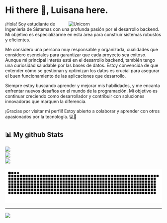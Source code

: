 # Hi there 👋, Luisana here. 

<img align="right" width=300px alt="Unicorn" src="https://c.tenor.com/GN73MKBawZYAAAAi/busy-cute.gif" />

¡Hola! Soy estudiante de Ingeniería de Sistemas con una profunda pasión por el desarrollo backend. Mi objetivo es especializarme en esta área para construir sistemas robustos y eficientes. 

Me considero una persona muy responsable y organizada, cualidades que considero esenciales para garantizar que cada proyecto sea exitoso. Aunque mi principal interés está en el desarrollo backend, también tengo una curiosidad saludable por las bases de datos. Estoy convencida de que entender cómo se gestionan y optimizan los datos es crucial para asegurar el buen funcionamiento de las aplicaciones que desarrollo.

Siempre estoy buscando aprender y mejorar mis habilidades, y me encanta enfrentar nuevos desafíos en el mundo de la programación. Mi objetivo es continuar creciendo como desarrollador y contribuir con soluciones innovadoras que marquen la diferencia.

¡Gracias por visitar mi perfil! Estoy abierto a colaborar y aprender con otros apasionados por la tecnología. 💻🤩



<h2>📊 My github Stats</h2>

<div>


![](https://github-readme-stats.vercel.app/api?username=LuisanaBMG&theme=transparent&hide_border=false&include_all_commits=false&count_private=false)<br/>
![](https://github-readme-streak-stats.herokuapp.com/?user=LuisanaBMG&theme=transparent&hide_border=false)<br/>
![](https://github-readme-stats.vercel.app/api/top-langs/?username=LuisanaBMG&theme=transparent&hide_border=false&include_all_commits=false&count_private=false&layout=compact)


</div>

<p align = "center">
	<img src = "https://github.com/7oSkaaa/7oSkaaa/blob/output/github-contribution-grid-snake.svg?" alt = "Snake Game"/>
</p>

---
[![](https://visitcount.itsvg.in/api?id=LuisanaBMG&icon=2&color=1)](https://visitcount.itsvg.in)





